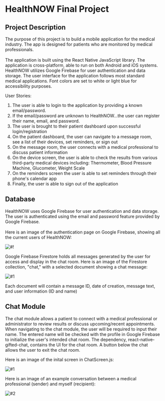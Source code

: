 # HealthNOW Final Project

## Project Description

The purpose of this project is to build a mobile application for the medical industry. The app is designed for patients who are monitored by medical professionals.
</br>
</br>
The application is built using the React Native JavaScript library. The application is cross-platform, able to run on both Android and iOS systems. HealthNOW utilizes Google Firebase for user authentication and data storage. The user interface for the application follows most standard medical applications. Font colors are set to white or light blue for accessibility purposes.

User Stories:

1) The user is able to login to the application by providing a known email/password. 
2) If the email/password are unknown to HealthNOW...the user can register their name, email, and password.
3) The user is brought to their patient dashboard upon successful login/registration
4) On the patient dashboard, the user can navigate to a message room, see a list of their devices, set reminders, or sign out
5) On the message room, the user connects with a medical professional to discuss patient information
6) On the device screen, the user is able to check the results from various third-party medical devices including: Thermometer, Blood Pressure Machine, Glucometer, Weight Scale
7) On the reminders screen the user is able to set reminders through their phone's calendar app
8) Finally, the user is able to sign out of the application

## Database 

HealthNOW uses Google Firebase for user authentication and data storage. The user is authenticated using the email and password feature provided by Google Firebase. 
</br>
</br>
Here is an image of the authentication page on Google Firebase, showing all the current users of HealthNOW:

![#!](https://user-images.githubusercontent.com/73702777/167175628-12d126fb-5d0c-4a6e-bff2-72001fe60f9e.JPG)

Google Firebase Firestore holds all messages generated by the user for access and display in the chat room. Here is an image of the Firestore collection, "chat," with a selected document showing a chat message:

![#1](https://user-images.githubusercontent.com/73702777/167176091-9c982c5a-bbee-404a-92a7-695b8439da37.JPG)

Each document will contain a message ID, date of creation, message text, and user information (ID and name)

## Chat Module

The chat module allows a patient to connect with a medical professional or administrator to review results or discuss upcoming/recent appointments. When navigating to the chat module, the user will be required to input their name. The entered name will be checked with the profile in Google Firebase to initialize the user's intended chat room. The dependency, react-native-gifted-chat, contains the UI for the chat room. A button below the chat allows the user to exit the chat room. 

Here is an image of the inital screen in ChatScreen.js:

![#1](https://user-images.githubusercontent.com/73702777/167194200-a913fb77-2aec-46ad-8719-113d479aa037.jpg)

Here is an image of an example conversation between a medical professional (sender) and myself (recipient):

![#2](https://user-images.githubusercontent.com/73702777/167194231-7701a543-fcb5-4475-bb1c-969a04fd8a50.jpg)

